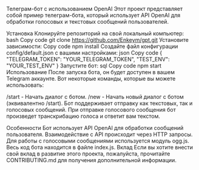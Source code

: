 Телеграм-бот с использованием OpenAI
Этот проект представляет собой пример телеграм-бота, который использует API OpenAI для обработки голосовых и текстовых сообщений пользователей.

Установка
Клонируйте репозиторий на свой локальный компьютер:
bash
Copy code
git clone https://github.com/Enkeym/gpt.git
Установите зависимости:
Copy code
npm install
Создайте файл конфигурации config/default.json с вашими настройками:
json
Copy code
{
  "TELEGRAM_TOKEN": "YOUR_TELEGRAM_TOKEN",
  "TEST_ENV": "YOUR_TEST_ENV"
}
Запустите бот:
sql
Copy code
npm start
Использование
После запуска бота, он будет доступен в вашем Telegram аккаунте. Вот некоторые команды, которые вы можете использовать:

/start - Начать диалог с ботом.
/new - Начать новый диалог с ботом (эквивалентно /start).
Бот поддерживает отправку как текстовых, так и голосовых сообщений. При отправке голосового сообщения бот произведет транскрибацию голоса и ответит вам текстом.

Особенности
Бот использует API OpenAI для обработки сообщений пользователя.
Взаимодействие с API происходит через HTTP запросы.
Для работы с голосовыми сообщениями используется модуль ogg.js.
Весь код бота находится в файле index.js.
Вклад
Если вы хотите внести свой вклад в развитие этого проекта, пожалуйста, прочитайте CONTRIBUTING.md для получения дополнительной информации.
